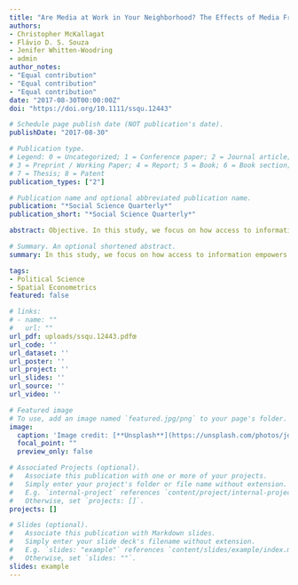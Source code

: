 ```yaml
---
title: "Are Media at Work in Your Neighborhood? The Effects of Media Freedom, Internet Access, and Information Spillover on Workers’ Rights"
authors:
- Christopher McKallagat
- Flávio D. S. Souza
- Jenifer Whitten‐Woodring
- admin
author_notes:
- "Equal contribution"
- "Equal contribution"
- "Equal contribution"
date: "2017-08-30T00:00:00Z"
doi: "https://doi.org/10.1111/ssqu.12443"

# Schedule page publish date (NOT publication's date).
publishDate: "2017-08-30"

# Publication type.
# Legend: 0 = Uncategorized; 1 = Conference paper; 2 = Journal article;
# 3 = Preprint / Working Paper; 4 = Report; 5 = Book; 6 = Book section;
# 7 = Thesis; 8 = Patent
publication_types: ["2"]

# Publication name and optional abbreviated publication name.
publication: "*Social Science Quarterly*"
publication_short: "*Social Science Quarterly*"

abstract: Objective. In this study, we focus on how access to information empowers workers and pressures government and firms to improve labor conditions. Methods. We consider the effects of two critical mechanisms supporting both information access and flow across borders (i.e., media freedom and Internet usage) on workers’ rights across countries and over time using spatial models. Results. The findings overall indicate that there is a spatial component associated with the degree of workers’ rights in a given country. Further analysis reveals that this is due—at least in part—to the level of media freedom and information flow across borders. Conclusion. We find support for the theorized notion that the ability of workers to secure and exercise their rights to collective bargaining and freedom of association in the workplace depends In this study, we focus on how access to information empowers workers and pressures government and firms to improve labor conditions.

# Summary. An optional shortened abstract.
summary: In this study, we focus on how access to information empowers workers and pressures government and firms to improve labor conditions.

tags:
- Political Science
- Spatial Econometrics
featured: false

# links:
# - name: ""
#   url: ""
url_pdf: uploads/ssqu.12443.pdfœ
url_code: ''
url_dataset: ''
url_poster: ''
url_project: ''
url_slides: ''
url_source: ''
url_video: ''

# Featured image
# To use, add an image named `featured.jpg/png` to your page's folder. 
image:
  caption: 'Image credit: [**Unsplash**](https://unsplash.com/photos/jdD8gXaTZsc)'
  focal_point: ""
  preview_only: false

# Associated Projects (optional).
#   Associate this publication with one or more of your projects.
#   Simply enter your project's folder or file name without extension.
#   E.g. `internal-project` references `content/project/internal-project/index.md`.
#   Otherwise, set `projects: []`.
projects: []

# Slides (optional).
#   Associate this publication with Markdown slides.
#   Simply enter your slide deck's filename without extension.
#   E.g. `slides: "example"` references `content/slides/example/index.md`.
#   Otherwise, set `slides: ""`.
slides: example
---
```


